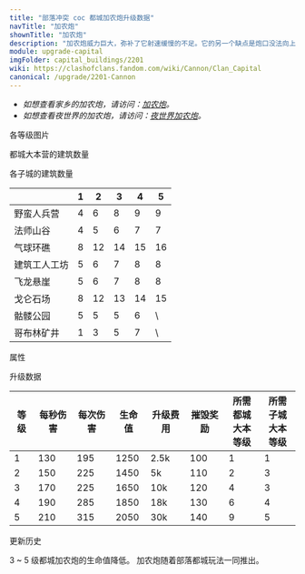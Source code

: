 ```yaml
---
title: "部落冲突 coc 都城加农炮升级数据"
navTitle: "加农炮"
shownTitle: "加农炮"
description: "加农炮威力巨大，弥补了它射速缓慢的不足。它的另一个缺点是炮口没法向上抬太高，因此攻击不到空中目标。"
module: upgrade-capital
imgFolder: capital_buildings/2201
wiki: https://clashofclans.fandom.com/wiki/Cannon/Clan_Capital
canonical: /upgrade/2201-Cannon
---
```


- *如想查看家乡的加农炮，请访问：[加农炮](/upgrade/0301-Cannon)。*
- *如想查看夜世界的加农炮，请访问：[夜世界加农炮](/upgrade/1100-Cannon)。*

<UnitInfo :folder="$frontmatter.imgFolder" imgSrc="Cannon5.png" :imgAlt="$frontmatter.navTitle"
    description="加农炮威力巨大，弥补了它射速缓慢的不足。<br>它的另一个缺点是炮口没法向上抬太高，因此攻击不到空中目标。"
    :isSmallImg="true" />

<SmallTitle>各等级图片</SmallTitle>

<Panel>
    <UnitImgGroup :folder="$frontmatter.imgFolder">
        <UnitImg imgTitle="废墟" imgSrc="Cannon_Ruin.png" />
        <UnitImg imgTitle="1 级" imgSrc="Cannon1.png" />
        <UnitImg imgTitle="2 级" imgSrc="Cannon2.png" />
        <UnitImg imgTitle="3 级" imgSrc="Cannon3.png" />
        <UnitImg imgTitle="4 级" imgSrc="Cannon4.png" />
        <UnitImg imgTitle="5 级" imgSrc="Cannon5.png" />
    </UnitImgGroup>
</Panel>

<SmallTitle>都城大本营的建筑数量</SmallTitle>

<BuildingNum>
    <BuildingNumRow title="大本等级" num="1 - 5, 6, 7 - 10" />
    <BuildingNumRow title="建筑数量" num="    4, 5,      6" />
</BuildingNum>

<SmallTitle>各子城的建筑数量</SmallTitle>

<DistrictTable>

|             |   1   |   2   |   3   |   4   |   5   |
|     ---     |  ---  |  ---  |  ---  |  ---  |  ---  |
|  野蛮人兵营  |   4   |   6   |   8   |   9   |   9   |
|   法师山谷   |   4   |   5   |   6   |   7   |   7   |
|   气球环礁   |   8   |  12   |  14   |  15   |   16  |
| 建筑工人工坊 |   5   |   6   |   7   |   8   |   8   |
|   飞龙悬崖   |   5   |   6   |   7   |   8   |   8   |
|   戈仑石场   |   8   |  12   |  13   |  14   |  15   |
|   骷髅公园   |   5   |   5   |   5   |   6   |   \   |
|  哥布林矿井  |   1   |   3   |   5   |   7   |   \   |

</DistrictTable>

<SmallTitle>属性</SmallTitle>

<UnitProperties>
    <UnitProperty pKey="占地面积" pValue="2×2" />
    <UnitProperty pKey="判定面积" pValue="1×1" :isJudgeSquare="true" />
    <UnitProperty pKey="伤害类型" pValue="单体伤害" />
    <UnitProperty pKey="攻击的目标" pValue="仅地面目标" />
    <UnitProperty pKey="射程" pValue="8 格" />
    <UnitProperty pKey="攻速" pValue="1.5 秒/次" />
</UnitProperties>

<SmallTitle>升级数据</SmallTitle>

<script setup>
const tableExtraInfo = [
    {
        "column": 4,
        "type": "cost",
        "icon": "Gold3",
        "noGoldPass": true
    },
    {
        "column": 5,
        "type": "number",
        "icon": "Gold3",
        "noGoldPass": true
    }
];
</script>

<UnitTable :tableExtraInfo="tableExtraInfo">

| 等级 | 每秒伤害 | 每次伤害 | 生命值 | 升级费用 | 摧毁奖励 |所需都城<br>大本等级|所需子城<br>大本等级|
| ---- |   ---   |   ---   |   ---  |   ---   |   ---   |        ---        |        ---       |
|   1  |   130   |   195   |  1250  |  2.5k   |   100   |         1         |         1        |
|   2  |   150   |   225   |  1450  |    5k   |   110   |         2         |         3        |
|   3  |   170   |   225   |  1650  |   10k   |   120   |         4         |         3        |
|   4  |   190   |   285   |  1850  |   18k   |   130   |         6         |         4        |
|   5  |   210   |   315   |  2050  |   30k   |   140   |         9         |         5        |
</UnitTable>

<SmallTitle>更新历史</SmallTitle>

<Timeline>
    <TimelineItem date="2023/09/14">
        <TimelineRow>3 ~ 5 级都城加农炮的生命值降低。</TimelineRow>
    </TimelineItem>
    <TimelineItem date="2022/05/02">
        <TimelineRow>加农炮随着部落都城玩法一同推出。</TimelineRow>
    </TimelineItem>
    <TimelineItem :historyBottom="true" />
</Timeline>